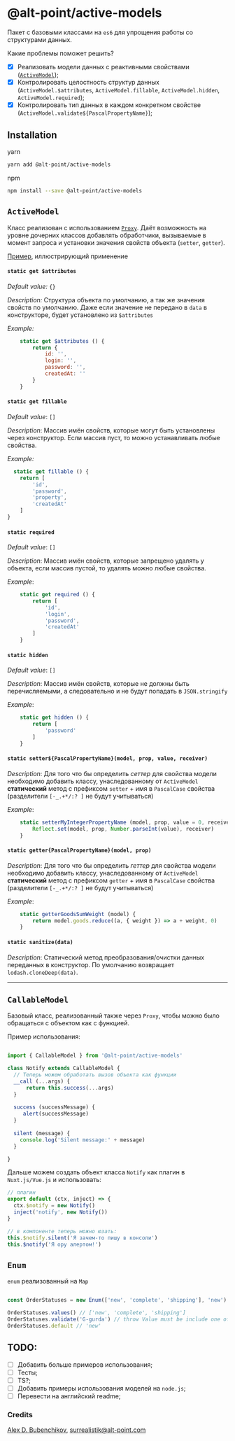 @alt-point/active-models
===

Пакет с базовыми классами на `es6` для упрощения работы со структурами данных.

Какие проблемы поможет решить?

- [x] Реализовать модели данных с реактивными свойствами ([`ActiveModel`](#activemodel));
- [x] Контролировать целостность структур данных (`ActiveModel.$attributes`, `ActiveModel.fillable`, `ActiveModel.hidden`, `ActiveModel.required`);
- [x] Контролировать тип данных в каждом конкретном свойстве (`ActiveModel.validate${PascalPropertyName}`);

Installation
---

yarn

```bash
yarn add @alt-point/active-models
```

npm

```bash
npm install --save @alt-point/active-models
```

## `ActiveModel`

Класс реализован с использованием [`Proxy`](https://developer.mozilla.org/en-US/docs/Web/JavaScript/Reference/Global_Objects/Proxy).
Даёт возможность на уровне дочерних классов добавлять обработчики, вызываемые в момент запроса и установки значения 
свойств объекта (`setter`, `getter`).

[Пример](docs/active-model.md), иллюстрирующий применение

#### `static get $attributes`

*Default value:*  `{}`

*Description:* Структура объекта по умолчанию, а так же значения свойств по умолчанию. Даже если значение не 
передано в `data` в конструкторе, будет установлено из `$attributes`

*Example:*

```js
    static get $attributes () {
        return {
            id: '',
            login: '',
            password: '',
            createdAt: ''
        }                          
    }                              
```

#### `static get fillable`

*Default value*: ` [] `

*Description*: Массив имён свойств, которые могут быть установлены через конструктор. Если массив пуст, 
то можно устанавливать любые свойства.

*Example:*
```js
  static get fillable () {
    return [
        'id',
        'password',
        'property',
        'createdAt'
    ]
}
```

#### `static required`

*Default value*: ` [] `

*Description*: Массив имён свойств, которые запрещено удалять у объекта, если массив пустой, 
то удалять можно любые свойства. 

*Example*:
```js
    static get required () {
        return [
            'id',
            'login',
            'password',
            'createdAt'
        ]
    }
```

#### `static hidden`

*Default value*: ` [] `

*Description*: Массив имён свойств, которые не должны быть перечисляемыми, а следовательно и не будут попадать в `JSON.stringify`

*Example*:

```js
    static get hidden () {
        return [
            'password'
        ]
    }

```

#### `static setter${PascalPropertyName}(model, prop, value, receiver)`

*Description*: Для того что бы определить *сеттер* для свойства модели необходимо добавить классу, унаследованному от `ActiveModel`
 **статический** метод с префиксом `setter` + имя в `PascalCase` свойства (разделители `[-_.+*/:? ]` не будут учитываться)
 
*Example*:

```js
    static setterMyIntegerPropertyName (model, prop, value = 0, receiver) {
        Reflect.set(model, prop, Number.parseInt(value), receiver)
    }
``` 
   

#### `static getter{PascalPropertyName}(model, prop)`
*Description*: Для того что бы определить *геттер* для свойства модели необходимо добавить классу, унаследованному от `ActiveModel` 
**статический** метод с префиксом `getter` + имя в `PascalCase` свойства (разделители `[-_.+*/:? ]` не будут учитываться)

*Example*:

```js
    static getterGoodsSumWeight (model) {
        return model.goods.reduce((a, { weight }) => a + weight, 0)        
    }
```


#### `static sanitize(data)`
*Description*: Статический метод преобразования/очистки данных переданных в конструктор.
По умолчанию возвращает `lodash.cloneDeep(data)`.


***
 

## `CallableModel`

Базовый класс, реализованный также через `Proxy`, чтобы можно было обращаться с объектом как с функцией.

Пример использования:

```js

import { CallableModel } from '@alt-point/active-models'

class Notify extends CallableModel {
  // Теперь можем обработать вызов объекта как функции
  __call (...args) {
      return this.success(...args)
  }
  
  success (successMessage) {
     alert(successMessage)
  }
  
  silent (message) {
    console.log('Silent message:' + message)
  }

}
```

Дальше можем создать объект класса `Notify` как плагин в `Nuxt.js/Vue.js` и использовать:

```js
// плагин
export default (ctx, inject) => {
  ctx.$notify = new Notify()
  inject('notify', new Notify())
}

// в компоненте теперь можно юзать: 
this.$notify.silent('Я зачем-то пишу в консоли')
this.$notify('Я ору алертом!')
```

## `Enum`
`enum` реализованный на `Map`

```js

const OrderStatuses = new Enum(['new', 'complete', 'shipping'], 'new')

OrderStatuses.values() // ['new', 'complete', 'shipping']
OrderStatuses.validate('G-gurda') // throw Value must be include one of type: new, complete, 'shipping; Provide value "G-gurda"
OrderStatuses.default // 'new'

```

## TODO:
- [ ] Добавить больше примеров использования;
- [ ] Тесты;
- [ ] TS?;
- [ ] Добавить примеры использования моделей на `node.js`;
- [ ] Перевести на английский readme;

### Credits
[Alex D. Bubenchikov](https://t.me/surrealistik), [surrealistik@alt-point.com](mailto:surrealistik@alt-point.com?subject=ActiveModels)
